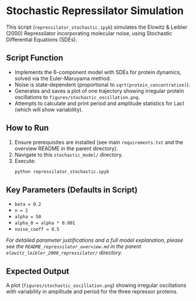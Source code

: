 # Stochastic Repressilator Simulation

This script (`repressilator_stochastic.ipyb`) simulates the Elowitz & Leibler (2000) Repressilator incorporating molecular noise, using Stochastic Differential Equations (SDEs).

## Script Function

*   Implements the 6-component model with SDEs for protein dynamics, solved via the Euler-Maruyama method.
*   Noise is state-dependent (proportional to `sqrt(protein_concentration)`).
*   Generates and saves a plot of one trajectory showing irregular protein oscillations to `figures/stochastic_oscillation.png`.
*   Attempts to calculate and print period and amplitude statistics for LacI (which will show variability).

## How to Run

1.  Ensure prerequisites are installed (see main `requirements.txt` and the overview README in the parent directory).
2.  Navigate to this `stochastic_model/` directory.
3.  Execute:
    ```bash
    python repressilator_stochastic.ipyb
    ```

## Key Parameters (Defaults in Script)

*   `beta = 0.2`
*   `n = 2`
*   `alpha = 50`
*   `alpha_0 = alpha * 0.001`
*   `noise_coeff = 0.5`

*For detailed parameter justifications and a full model explanation, please see the `README_repressilator_overview.md` in the parent `elowitz_leibler_2000_repressilator/` directory.*

## Expected Output

A plot (`figures/stochastic_oscillation.png`) showing irregular oscillations with variability in amplitude and period for the three repressor proteins.
